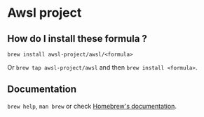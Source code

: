 # Awsl project

## How do I install these formula ?

`brew install awsl-project/awsl/<formula>`

Or `brew tap awsl-project/awsl` and then `brew install <formula>`.

## Documentation

`brew help`, `man brew` or check [Homebrew's documentation](https://docs.brew.sh).
